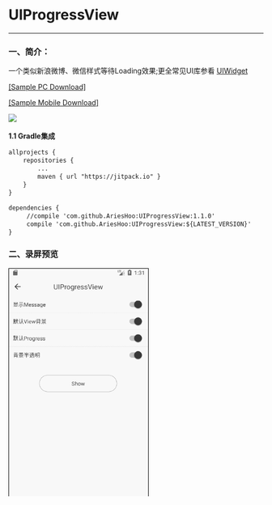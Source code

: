 # UIProgressView
--------------------------
### 一、简介：

一个类似新浪微博、微信样式等待Loading效果;更全常见UI库参看 [UIWidget](https://github.com/AriesHoo/UIWidget)

[[Sample PC Download]](https://github.com/AriesHoo/UIProgressView/blob/master/apk/sample.apk)

[[Sample Mobile Download]](http://fir.im/r84v)

![](https://github.com/AriesHoo/UIWidget/blob/master/apk/qr.png)

**1.1 Gradle集成**

```
allprojects {
    repositories {
        ...
        maven { url "https://jitpack.io" }
    }
}
```

```
dependencies {
     //compile 'com.github.AriesHoo:UIProgressView:1.1.0'
     compile 'com.github.AriesHoo:UIProgressView:${LATEST_VERSION}'
}
```

### 二、录屏预览

![](https://github.com/AriesHoo/UIProgressView/blob/master/screenshot/00.gif)



